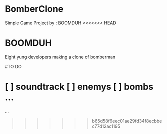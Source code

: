 # BomberClone
Simple Game Project by : BOOMDUH
<<<<<<< HEAD

# BOOMDUH

 Eight yung developers making a clone of bomberman

#TO DO

[ ]  soundtrack
[ ] enemys
[ ] bombs
...
=======
...
>>>>>>> b65d58f6eec01ae29fd34f8ecbbec77d12ac1195